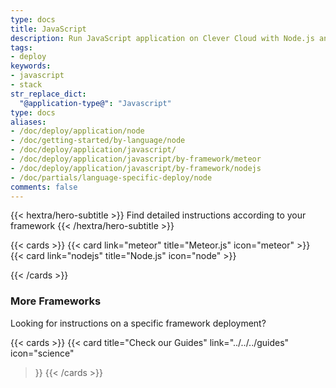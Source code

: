 ```yaml
---
type: docs
title: JavaScript
description: Run JavaScript application on Clever Cloud with Node.js and npm, or alternative tools (Bun, Deno, Meteor.js, pnpm or Yarn)
tags:
- deploy
keywords:
- javascript
- stack
str_replace_dict:
  "@application-type@": "Javascript"
type: docs
aliases:
- /doc/deploy/application/node
- /doc/getting-started/by-language/node
- /doc/deploy/application/javascript/
- /doc/deploy/application/javascript/by-framework/meteor
- /doc/deploy/application/javascript/by-framework/nodejs
- /doc/partials/language-specific-deploy/node
comments: false
---
```


{{< hextra/hero-subtitle >}}
Find detailed instructions according to your framework
{{< /hextra/hero-subtitle >}}

{{< cards >}}
  {{< card link="meteor" title="Meteor.js" icon="meteor" >}}
  {{< card link="nodejs" title="Node.js" icon="node" >}}
  
{{< /cards >}}

### More Frameworks

Looking for instructions on a specific framework deployment?

{{< cards >}}
{{< card
    title="Check our Guides"
    link="../../../guides"
    icon="science"
  >}}
  {{< /cards >}}
  